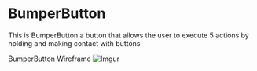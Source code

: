 # BumperButton

This is BumperButton a button that allows the user to execute 5 actions by holding and making contact with buttons

BumperButton Wireframe
![Imgur](http://i.imgur.com/QoGtpwy.png)


